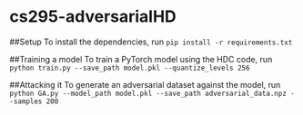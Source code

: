 # cs295-adversarialHD

##Setup
To install the dependencies, run `pip install -r requirements.txt`

##Training a model
To train a PyTorch model using the HDC code, run `python train.py --save_path model.pkl --quantize_levels 256`

##Attacking it
To generate an adversarial dataset against the model, run `python GA.py --model_path model.pkl --save_path adversarial_data.npz --samples 200`